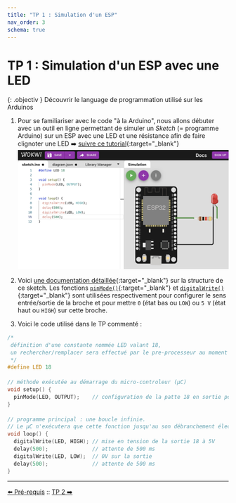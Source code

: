 ```yaml
---
title: "TP 1 : Simulation d'un ESP"
nav_order: 3
schema: true
---
```


# TP 1 : Simulation d'un ESP avec une LED

{: .objectiv }
Découvrir le language de programmation utilisé sur les Arduinos

1. Pour se familiariser avec le code "à la Arduino", nous allons débuter avec un outil en ligne permettant de simuler un _Sketch_ (= programme Arduino) sur un ESP avec une LED et une résistance afin de faire clignoter une LED ➡️ [suivre ce tutorial](https://create.arduino.cc/projecthub/Hack-star-Arduino/how-to-simulate-esp32-projects-online-for-free-ad21d9){:target="_blank"}
![simulation](resources/tp1-simulation.jpg)

2. Voici [une documentation détaillée](https://docs.arduino.cc/learn/programming/sketches){:target="_blank"} sur la structure de ce sketch. Les fonctions [`pinMode()`](https://www.arduino.cc/reference/en/language/functions/digital-io/pinmode/){:target="_blank"} et [`digitalWrite()`](https://www.arduino.cc/reference/en/language/functions/digital-io/digitalwrite/){:target="_blank"} sont utilisées respectivement pour configurer le sens entrée/sortie de la broche et pour mettre `0` (état bas ou `LOW`) ou `5 V` (état  haut ou `HIGH`) sur cette broche.

3. Voici le code utilisé dans le TP commenté :

```c
/*
 définition d'une constante nommée LED valant 18,
 un rechercher/remplacer sera effectué par le pre-processeur au moment de la compilation.
 */
#define LED 18

// méthode exécutée au démarrage du micro-controleur (µC)
void setup() {
  pinMode(LED, OUTPUT);    // configuration de la patte 18 en sortie pour lui affecter OV ou 5V
}

// programme principal : une boucle infinie.
// Le µC n'exécutera que cette fonction jusqu'au son débranchement électrique ou reboot.
void loop() {
  digitalWrite(LED, HIGH); // mise en tension de la sortie 18 à 5V
  delay(500);              // attente de 500 ms
  digitalWrite(LED, LOW);  // 0V sur la sortie
  delay(500);              // attente de 500 ms
}
```

----
[⬅️ Pré-requis](pre-requis.md) :: [TP 2 ➡️](tp2.md)
